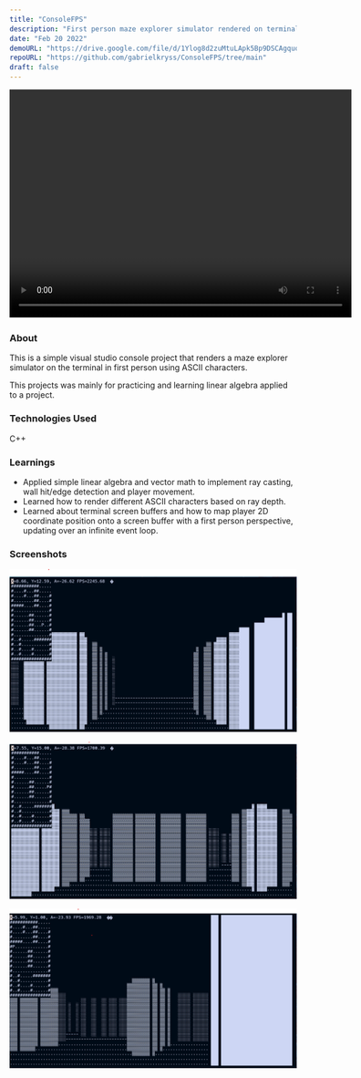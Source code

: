```yaml
---
title: "ConsoleFPS"
description: "First person maze explorer simulator rendered on terminal?"
date: "Feb 20 2022"
demoURL: "https://drive.google.com/file/d/1Ylog8d2zuMtuLApk5Bp9DSCAgquoCQd1/view?usp=drive_link"
repoURL: "https://github.com/gabrielkryss/ConsoleFPS/tree/main"
draft: false
---
```


<video width="600" height="400" controls>
  <source src="/portfolio-blog-website/consolefps_demo.mp4" type="video/mp4" />
  Your browser does not support the video tag.
</video>

### About

This is a simple visual studio console project that renders a maze explorer simulator on the terminal in first person using ASCII characters.

This projects was mainly for practicing and learning linear algebra applied to a project.

### Technologies Used

C++

### Learnings

- Applied simple linear algebra and vector math to implement ray casting, wall hit/edge detection and player movement.
- Learned how to render different ASCII characters based on ray depth.
- Learned about terminal screen buffers and how to map player 2D coordinate position onto a screen buffer with a first person perspective, updating over an infinite event loop.

### Screenshots

![P1](./p1.png)

![P2](./p2.png)

![P3](./p3.png)
